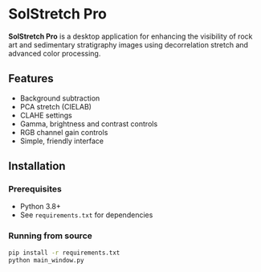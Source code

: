 # SolStretch Pro

**SolStretch Pro** is a desktop application for enhancing the visibility of rock art and sedimentary stratigraphy images using decorrelation stretch and advanced color processing.

## Features

- Background subtraction
- PCA stretch (CIELAB)
- CLAHE settings
- Gamma, brightness and contrast controls
- RGB channel gain controls
- Simple, friendly interface

## Installation

### Prerequisites

- Python 3.8+
- See `requirements.txt` for dependencies

### Running from source

```bash
pip install -r requirements.txt
python main_window.py
